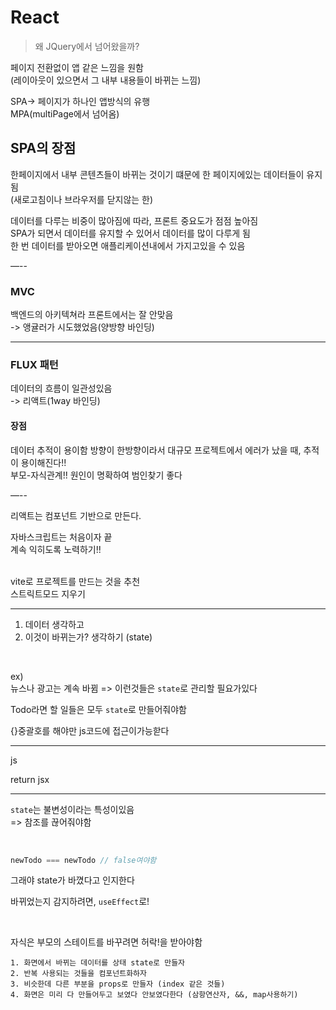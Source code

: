 # React

>왜 JQuery에서 넘어왔을까?

페이지 전환없이 앱 같은 느낌을 원함</br>
(레이아웃이 있으면서 그 내부 내용들이 바뀌는 느낌)

SPA-> 페이지가 하나인 앱방식의 유행 </br>
MPA(multiPage에서 넘어옴)



## SPA의 장점
한페이지에서 내부 콘텐츠들이 바뀌는 것이기 떄문에 한 페이지에있는 데이터들이  유지됨 </br>
(새로고침이나 브라우저를 닫지않는 한)


데이터를 다루는 비중이 많아짐에 따라, 프론트 중요도가 점점 높아짐 </br>
SPA가 되면서 데이터를 유지할 수 있어서 데이터를 많이 다루게 됨</br>
한 번 데이터를 받아오면 애플리케이션내에서 가지고있을 수 있음

—--

### MVC 
백엔드의 아키텍쳐라 프론트에서는 잘 안맞음 </br>
-> 앵귤러가 시도했었음(양방향 바인딩)

---

### FLUX 패턴 
데이터의 흐름이 일관성있음 </br>
-> 리액트(1way 바인딩)


#### 장점
데이터 추적이 용이함 방향이 한방향이라서 대규모 프로젝트에서 에러가 났을 때, 추적이 용이해진다!! </br>
부모-자식관계!! 원인이 명확하여 범인찾기 좋다

—--

리액트는 컴포넌트 기반으로 만든다.

자바스크립트는 처음이자 끝</br>
계속 익히도록 노력하기!!

</br>
vite로 프로젝트를 만드는 것을 추천
</br>
스트릭트모드 지우기 

---

1. 데이터 생각하고
2. 이것이 바뀌는가? 생각하기 (state)

</br>

ex) </br>
뉴스나 광고는 계속 바뀜 => 이런것들은 `state`로 관리할 필요가있다


Todo라면 할 일들은 모두 `state`로 만들어줘야함


{}중괄호를 해야만 js코드에 접근이가능핟다

---

js

return jsx

---

`state`는 불변성이라는 특성이있음 </br>
=> 참조를 끊어줘야함

</br>

```jsx
newTodo === newTodo // false여야함
```
그래야  state가 바꼈다고 인지한다

 

바뀌었는지 감지하려면, `useEffect`로! 

</br>

자식은 부모의 스테이트를 바꾸려면 허락!을 받아야함



```
1. 화면에서 바뀌는 데이터를 상태 state로 만들자
2. 반복 사용되는 것들을 컴포넌트화하자
3. 비슷한데 다른 부분을 props로 만들자 (index 같은 것들)
4. 화면은 미리 다 만들어두고 보였다 안보였다한다 (삼항연산자, &&, map사용하기)
```
 
